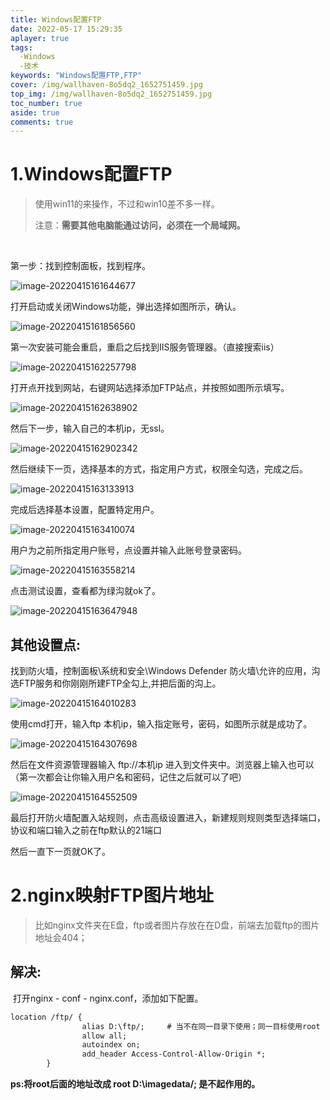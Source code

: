 ```yaml
---
title: Windows配置FTP
date: 2022-05-17 15:29:35
aplayer: true
tags:
  -Windows
  -技术
keywords: "Windows配置FTP,FTP"
cover: /img/wallhaven-8o5dq2_1652751459.jpg
top_img: /img/wallhaven-8o5dq2_1652751459.jpg
toc_number: true
aside: true
comments: true
---
```


# 1.Windows配置FTP

> 使用win11的来操作，不过和win10差不多一样。
>
>  注意：**需要其他电脑能通过访问，必须在一个局域网。**

​			

第一步：找到控制面板，找到程序。

![image-20220415161644677](/./img/lat/image-20220415161644677.png)

打开启动或关闭Windows功能，弹出选择如图所示，确认。

![image-20220415161856560](/./img/lat/image-20220415161856560.png)

第一次安装可能会重启，重启之后找到IIS服务管理器。（直接搜索iis）

![image-20220415162257798](/./img/lat/image-20220415162257798.png)

打开点开找到网站，右键网站选择添加FTP站点，并按照如图所示填写。

![image-20220415162638902](/./img/lat/image-20220415162638902.png)

然后下一步，输入自己的本机ip，无ssl。

![image-20220415162902342](/./img/lat/image-20220415162902342.png)

然后继续下一页，选择基本的方式，指定用户方式，权限全勾选，完成之后。

![image-20220415163133913](/./img/lat/image-20220415163133913.png)

完成后选择基本设置，配置特定用户。

![image-20220415163410074](/./img/lat/image-20220415163410074.png)

用户为之前所指定用户账号，点设置并输入此账号登录密码。

![image-20220415163558214](/./img/lat/image-20220415163558214.png)

点击测试设置，查看都为绿沟就ok了。

![image-20220415163647948](/./img/lat/image-20220415163647948.png)

## 其他设置点: ## 
找到防火墙，控制面板\系统和安全\Windows Defender 防火墙\允许的应用，沟选FTP服务和你刚刚所建FTP全勾上,并把后面的沟上。

![image-20220415164010283](/./img/lat/image-20220415164010283.png)

使用cmd打开，输入ftp 本机ip，输入指定账号，密码，如图所示就是成功了。

![image-20220415164307698](/./img/lat/image-20220415164307698.png)

然后在文件资源管理器输入 ftp://本机ip 进入到文件夹中。浏览器上输入也可以（第一次都会让你输入用户名和密码，记住之后就可以了吧）

![image-20220415164552509](/./img/lat/image-20220415164552509.png)

最后打开防火墙配置入站规则，点击高级设置进入，新建规则规则类型选择端口，协议和端口输入之前在ftp默认的21端口

然后一直下一页就OK了。

# 2.nginx映射FTP图片地址

> 比如nginx文件夹在E盘，ftp或者图片存放在在D盘，前端去加载ftp的图片地址会404；

## 解决: ##

​			打开nginx  -   conf   -    nginx.conf，添加如下配置。

```XML
location /ftp/ {
				alias D:\ftp/;     # 当不在同一目录下使用；同一目标使用root
				allow all;
				autoindex on;
				add_header Access-Control-Allow-Origin *;
		}
```

**ps:将root后面的地址改成 root D:\imagedata/; 是不起作用的。**

